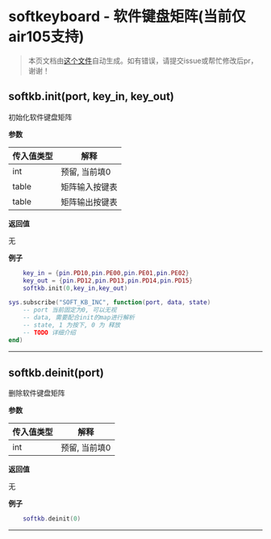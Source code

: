 # softkeyboard - 软件键盘矩阵(当前仅air105支持)

> 本页文档由[这个文件](https://gitee.com/openLuat/LuatOS/tree/master/luat/../components/soft_keyboard/luat_lib_softkeyboard.c)自动生成。如有错误，请提交issue或帮忙修改后pr，谢谢！

## softkb.init(port, key_in, key_out)

初始化软件键盘矩阵

**参数**

|传入值类型|解释|
|-|-|
|int|预留, 当前填0|
|table|矩阵输入按键表|
|table|矩阵输出按键表|

**返回值**

无

**例子**

```lua
    key_in = {pin.PD10,pin.PE00,pin.PE01,pin.PE02}
    key_out = {pin.PD12,pin.PD13,pin.PD14,pin.PD15}
    softkb.init(0,key_in,key_out)

sys.subscribe("SOFT_KB_INC", function(port, data, state)
    -- port 当前固定为0, 可以无视
    -- data, 需要配合init的map进行解析
    -- state, 1 为按下, 0 为 释放
    -- TODO 详细介绍
end)

```

---

## softkb.deinit(port)

删除软件键盘矩阵

**参数**

|传入值类型|解释|
|-|-|
|int|预留, 当前填0|

**返回值**

无

**例子**

```lua
    softkb.deinit(0)

```

---

